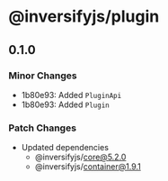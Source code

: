 # @inversifyjs/plugin

## 0.1.0

### Minor Changes

- 1b80e93: Added `PluginApi`
- 1b80e93: Added `Plugin`

### Patch Changes

- Updated dependencies
  - @inversifyjs/core@5.2.0
  - @inversifyjs/container@1.9.1
